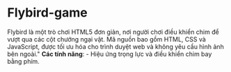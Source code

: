 # Flybird-game
Flybird là một trò chơi HTML5 đơn giản, nơi người chơi điều khiển chim để vượt qua các cột chướng ngại vật. Mã nguồn bao gồm HTML, CSS và JavaScript, được tối ưu hóa cho trình duyệt web và không yêu cầu hình ảnh bên ngoài."   **Các tính năng**: - Hiệu ứng trọng lực và điều khiển chim bay bằng phím. 
